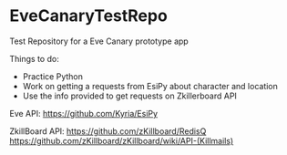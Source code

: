 # EveCanaryTestRepo
Test Repository for a Eve Canary prototype app


Things to do:
- Practice Python
- Work on getting a requests from EsiPy about character and location
- Use the info provided to get requests on Zkillerboard API

Eve API:
https://github.com/Kyria/EsiPy

ZkillBoard API:
https://github.com/zKillboard/RedisQ 
https://github.com/zKillboard/zKillboard/wiki/API-(Killmails)
